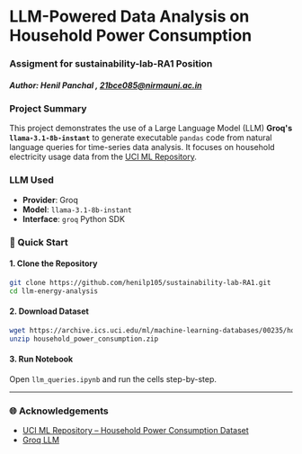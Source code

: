 
# LLM-Powered Data Analysis on Household Power Consumption

### Assigment for sustainability-lab-RA1 Position

##### Author: **Henil Panchal** , 21bce085@nirmauni.ac.in


### Project Summary

This project demonstrates the use of a Large Language Model (LLM) **Groq's `llama-3.1-8b-instant`** to generate executable `pandas` code from natural language queries for time-series data analysis. It focuses on household electricity usage data from the [UCI ML Repository](https://archive.ics.uci.edu/ml/datasets/individual+household+electric+power+consumption).


### LLM Used

- **Provider**: Groq
- **Model**: `llama-3.1-8b-instant`
- **Interface**: `groq` Python SDK




### 🚀 Quick Start

#### 1. Clone the Repository

```bash
git clone https://github.com/henilp105/sustainability-lab-RA1.git
cd llm-energy-analysis
````


#### 2. Download Dataset

```bash
wget https://archive.ics.uci.edu/ml/machine-learning-databases/00235/household_power_consumption.zip
unzip household_power_consumption.zip
```

#### 3. Run Notebook

Open `llm_queries.ipynb` and run the cells step-by-step.

---

### 🌐 Acknowledgements

* [UCI ML Repository – Household Power Consumption Dataset](https://archive.ics.uci.edu/ml/datasets/individual+household+electric+power+consumption)
* [Groq LLM](https://console.groq.com/)

